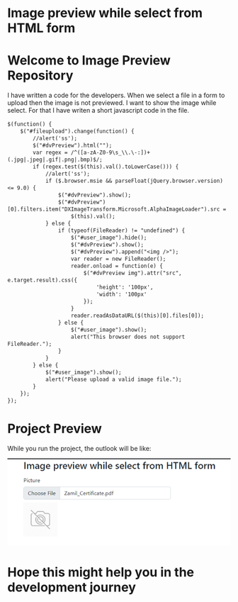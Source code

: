 # Image preview while select from HTML form

# Welcome to Image Preview Repository

I have written a code for the developers. When we select a file in a form to upload then the image is not previewed. I want to show the image while select. For that I have writen a short javascript code in the file.

```
$(function() {
	$("#fileupload").change(function() {
		//alert('ss');
		$("#dvPreview").html("");
		var regex = /^([a-zA-Z0-9\s_\\.\-:])+(.jpg|.jpeg|.gif|.png|.bmp)$/;
		if (regex.test($(this).val().toLowerCase())) {
			//alert('ss');
			if ($.browser.msie && parseFloat(jQuery.browser.version) <= 9.0) {
				$("#dvPreview").show();
				$("#dvPreview")[0].filters.item("DXImageTransform.Microsoft.AlphaImageLoader").src =
					$(this).val();
			} else {
				if (typeof(FileReader) != "undefined") {
					$("#user_image").hide();
					$("#dvPreview").show();
					$("#dvPreview").append("<img />");
					var reader = new FileReader();
					reader.onload = function(e) {
						$("#dvPreview img").attr("src", e.target.result).css({
							'height': '100px',
							'width': '100px'
						});
					}
					reader.readAsDataURL($(this)[0].files[0]);
				} else {
					$("#user_image").show();
					alert("This browser does not support FileReader.");
				}
			}
		} else {
			$("#user_image").show();
			alert("Please upload a valid image file.");
		}
	});
});
```

# Project Preview

While you run the project, the outlook will be like:

![Project Preview!](preview.png "Project Preview")

# Hope this might help you in the development journey
